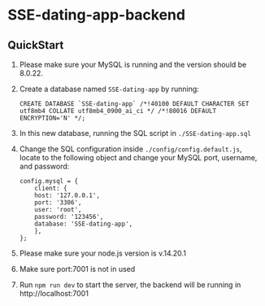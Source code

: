 # SSE-dating-app-backend
## QuickStart
1. Please make sure your MySQL is running and the version should be 8.0.22.
2. Create a database named `SSE-dating-app` by running: 

    ```
    CREATE DATABASE `SSE-dating-app` /*!40100 DEFAULT CHARACTER SET utf8mb4 COLLATE utf8mb4_0900_ai_ci */ /*!80016 DEFAULT ENCRYPTION='N' */;
    ```
3. In this new database, running the SQL script in `./SSE-dating-app.sql`
4. Change the SQL configuration inside `./config/config.default.js`, locate to the following object and change your MySQL port, username, and password: 
    ```
    config.mysql = {
        client: {
        host: '127.0.0.1',
        port: '3306',
        user: 'root',
        password: '123456',
        database: 'SSE-dating-app',
        },
    };
    ```
5. Please make sure your node.js version is v.14.20.1
6. Make sure port:7001 is not in used
6. Run `npm run dev` to start the server, the backend will be running in http://localhost:7001
